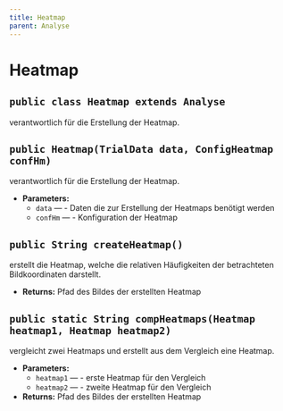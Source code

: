 ```yaml
---
title: Heatmap
parent: Analyse
---
```


# Heatmap


## `public class Heatmap extends Analyse`

verantwortlich für die Erstellung der Heatmap.

## `public Heatmap(TrialData data, ConfigHeatmap confHm)`

verantwortlich für die Erstellung der Heatmap.

 * **Parameters:**
   * `data` — - Daten die zur Erstellung der Heatmaps benötigt werden
   * `confHm` — - Konfiguration der Heatmap

## `public String createHeatmap()`

erstellt die Heatmap, welche die relativen Häufigkeiten der betrachteten Bildkoordinaten darstellt.

 * **Returns:** Pfad des Bildes der erstellten Heatmap

## `public static String compHeatmaps(Heatmap heatmap1, Heatmap heatmap2)`

vergleicht zwei Heatmaps und erstellt aus dem Vergleich eine Heatmap.

 * **Parameters:**
   * `heatmap1` — - erste Heatmap für den Vergleich
   * `heatmap2` — - zweite Heatmap für den Vergleich
 * **Returns:** Pfad des Bildes der erstellten Heatmap
